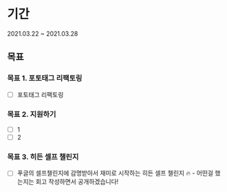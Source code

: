 # 기간

2021.03.22 ~ 2021.03.28

## 목표



### 목표 1. 포토태그 리팩토링

- [ ] 포토태그 리팩토링



### 목표 2. 지원하기

- [ ] 1
- [ ] 2

### 목표 3. 히든 셀프 챌린지

- [ ] 푸글의 셀프챌린지에 감명받아서 재미로 시작하는 히든 셀프 챌린지 🔥
  \- 어떤걸 했는지는 회고 작성하면서 공개하겠습니다!

